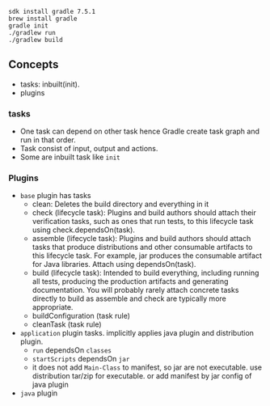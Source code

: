 ```
sdk install gradle 7.5.1
brew install gradle
gradle init
./gradlew run
./gradlew build
```

## Concepts
* tasks: inbuilt(init).  
* plugins

### tasks
* One task can depend on other task hence Gradle create task graph and run in that order.
* Task consist of input, output and actions.
* Some are inbuilt task like `init`

### Plugins
* `base` plugin has tasks
    * clean: Deletes the build directory and everything in it
    * check (lifecycle task): Plugins and build authors should attach their verification tasks, such as ones that run tests, to this lifecycle task using check.dependsOn(task).
    * assemble (lifecycle task): Plugins and build authors should attach tasks that produce distributions and other consumable artifacts to this lifecycle task. For example, jar produces the consumable artifact for Java libraries. Attach using dependsOn(task).
    * build (lifecycle task): Intended to build everything, including running all tests, producing the production artifacts and generating documentation. You will probably rarely attach concrete tasks directly to build as assemble and check are typically more appropriate.
    * buildConfiguration (task rule)
    * cleanTask (task rule)
* `application` plugin tasks. implicitly applies java plugin and distribution plugin.
    * `run` dependsOn `classes`
    * `startScripts` dependsOn `jar`
    * it does not add `Main-Class` to manifest, so jar are not executable. use distribution tar/zip for executable. or add manifest by jar config of java plugin
* `java` plugin

